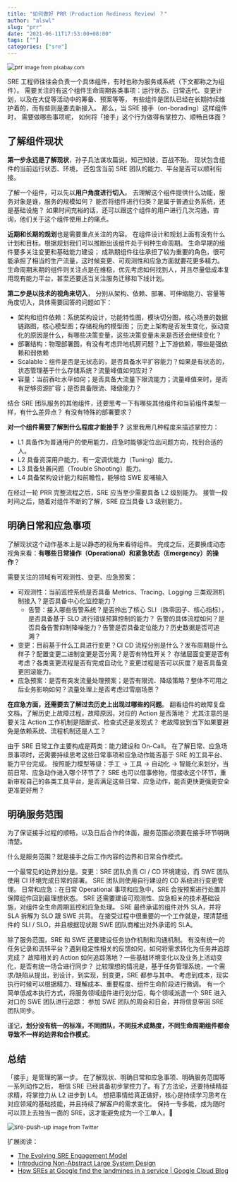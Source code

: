```yaml
---
title: "如何做好 PRR（Production Rediness Review）？"
author: "alswl"
slug: "prr"
date: "2021-06-11T17:53:00+08:00"
tags: [""]
categories: ["sre"]
---
```



![prr](https://4ocf5n.dijingchao.com/upload_dropbox/202106/prr.png)
<small>image from pixabay.com</small>

SRE 工程师往往会负责一个具体组件，有时也称为服务或系统（下文都称之为组件）。
需要关注的有这个组件生命周期各类事项：运行状态、日常迭代、变更计划，以及在大促等活动中的筹备、预案等等，
有些组件是团队已经在长期持续维护着的，而有些则是要去新接入。
那么，当 SRE 接手（on-borading）这样组件时， 需要做哪些事项呢，
如何将「接手」这个行为做得有掌控力、顺畅且体面？


## 了解组件现状

**第一步永远是了解现状**，孙子兵法谋攻篇说，知己知彼，百战不殆。
现状包含组件的当前运行状态、环境，
还包含当前 SRE 团队的能力、平台是否可以顺利衔接。

<!-- more -->

了解一个组件，可以先以**用户角度进行切入**。
去理解这个组件提供什么功能，服务对象是谁，服务的规模如何？
能否将组件进行归类？是属于普通业务系统，还是基础设施？
如果时间充裕的话，还可以跟这个组件的用户进行几次沟通，咨询，他们关于这个组件使用上的痛点。

**近期和长期的规划**也是需要重点关注的内容。
在组件设计和规划上面有没有什么计划和目标。根据规划我们可以推断出该组件处于何种生命周期。
生命早期的组件要多关注变更和基础能力建设；
成熟期组件往往承担了较为重要的角色，很可能承担了相当的生产流量，这时候变更、可观测性和应急方面就要花更多精力。
生命周期末期的组件则关注点是在维稳，优先考虑如何找到人，并且尽量低成本复用现有能力平台，甚至还要适当关注服务迁移和下线计划。


**第二步是以技术的视角来切入**，
分别从架构、依赖、部署、可伸缩能力、容量等角度切入，具体需要回答的问题如下：

- 架构和组件依赖：系统架构设计，功能特性图，模块切分图，核心场景的数据链路图，核心模型图；存储视角的模型图；
  历史上架构是否发生变化，驱动变化的原因是什么，有哪些决策变量，这些决策变量未来是否还会继续变化？
- 部署结构：物理部署图，有没有考虑异地机房问题？上下游依赖，哪些是强依赖和弱依赖
- Scalable：组件是否是无状态的，是否具备水平扩容能力？如果是有状态的，状态管理基于什么存储系统？流量峰值如何应对？
- 容量：当前吞吐水平如何；是否具备大流量下限流能力；流量峰值来时，是否有足够资源扩容；是否具备限流、降级能力？

结合 SRE 团队服务的其他组件，还要思考一下有哪些其他组件和当前组件类型一样，有什么差异点？
有没有特殊的部署要求？


**对一个组件需要了解到什么程度才能接手？** 这里我用几种程度来描述掌控力：

- L1 具备作为普通用户的使用能力，应急时能够定位出问题方向，找到合适的人。
- L2 具备资深用户能力，有一定调优能力（Tuning）能力。
- L3 具备处置问题（Trouble Shooting）能力。
- L4 具备架构设计能力和前瞻性，能够给 SWE 反哺输入

在经过一轮 PRR 完整流程之后，SRE 应当至少需要具备 L2 级别能力。
接管一段时间之后，随着对组件不断的了解，SRE 应当具备 L3 级别能力。


## 明确日常和应急事项

了解现状这个动作基本上是以静态的视角来看待组件。
完成之后，还要换成动态视角来看：**有哪些日常操作（Operational）和紧急状态（Emergency）的操作**？

需要关注的领域有可观测性、变更、应急预案：

- 可观测性：当前监控系统是否具备 Metrics、Tracing、Logging 三类观测机制接入？是否具备中心化监控能力？
  - 告警：接入哪些告警系统？是否拎出了核心 SLI（跌零因子、核心指标），是否具备基于 SLO 进行错误预算控制的能力？
    告警的具体流程如何？是否具备告警抑制降噪能力？告警是否具备定位能力？历史数据是否可追溯？
- 变更：目前基于什么工具进行变更？CI CD 流程分别是什么？发布周期是什么样子？配置变更二进制变更是否分离？是否有特性开关？
  存储层面变更是否有考虑？各类变更流程是否有完成自动化？变更过程是否可以灰度？是否具备变更回滚能力。
- 应急预案：是否有突发流量处理预案；是否有限流、降级策略？整体不可用之后业务影响如何？流量处理上是否考虑过雪崩场景？


**在应急方面，还需要去了解过去历史上出现过哪些的问题**。
翻看组件的故障复盘文档，了解历史上故障过程，故障原因，对应的 Action 是否落地？
尤其注意的是要关注 Action 工作机制是阻断式、检查式还是发现式？
老故障放到当下如果要避免是依赖系统、流程机制还是人工？


由于 SRE 日常工作主要构成是两类：能力建设和 On-Call。
在了解日常、应急场景事项时，还需要持续思考这些日常事项和应急动作能否基于 SRE 的工具平台、能力平台完成。
按照能力模型等级：手工 -> 工具 -> 自动化 -> 智能化来划分，当前日常、应急动作进入哪个环节了？
SRE 也可以借事修物，借接收这个环节，重新审视自己的各类工具平台，是否满足这些日常、应急动作，能否更快更强更安全更准更好用？


## 明确服务范围

为了保证接手过程的顺畅，以及日后合作的体面，服务范围必须要在接手环节明确清楚。

什么是服务范围？就是接手之后工作内容的边界和日常合作模式。

一个最常见的边界划分是。变更：SRE 团队负责 CI / CD 环境建设，而 SWE 团队使用 CI 环境完成日常的部署。
SRE 团队则使用自行建设的 CD 系统进行变更管理。
日常和应急：在日常 Operational 事项和应急中，SRE 会按预案进行处置并保障组件回到最理想状态。
SRE 还需要建设可观测性、应急相关的技术基础设施，对组件全生命周期监控和应急处理。
SRE 最终承诺的组件对外 SLA，并将 SLA 拆解为 SLO 跟 SWE 共背。
在接受过程中很重要的一个工作就是，理清楚组件的 SLI / SLO，并且根据现状跟 SWE 团队商榷出对外承诺的 SLA。

除了服务范围，SRE 和 SWE 还要建设任务协作机制和沟通机制。
有没有统一的任务记录和流转平台？遇到稳定性相关的反馈如何，如何将需求转化为任务并追踪完成？
故障相关的 Action 如何追踪落地？一些基础环境变化以及业务上活动变化，是否有统一场合进行同步？
比较理想的情况是，基于任务管理系统，一个需求/缺陷从提出，到设计，到实现，到变更，SRE 都参与其中。
考虑到成本，现实执行时候可以根据精力、理解成本、重要程度、组件生命阶段进行微调。
有一个简单低成本执行方式，将服务领域组件进行划分后，每个领域派遣一个 SRE 进入对口的 SWE 团队进行追踪：
参加 SWE 团队的周会和日会，并将信息带回 SRE 团队同步。

谨记，**划分没有统一的标准，不同团队，不同技术成熟度，不同生命周期组件都会导致不一样的边界和合作模式**。


## 总结

「接手」是管理的第一步。
在了解现状、明确日常和应急事项、明确服务范围等一系列动作之后，
相信 SRE 已经具备初步掌控力了。有了方法论，还要持续精益求精，将掌控力从 L2 进步到 L4。
想把事情给真正做好，核心是持续学习思考在对应领域的基础技能，并且持续了解客户的需求变化。
保持一专多能，成为随时可以顶上去独当一面的 SRE，这才能避免成为一个工单人。🐶

![sre-push-up](https://4ocf5n.dijingchao.com/upload_dropbox/202106/sre-push-up.jpg)
<small>image from Twitter</small>

扩展阅读：

- [The Evolving SRE Engagement Model](https://sre.google/sre-book/evolving-sre-engagement-model/)
- [Introducing Non-Abstract Large System Design](https://sre.google/workbook/non-abstract-design/)
- [How SREs at Google find the landmines in a service | Google Cloud Blog](https://cloud.google.com/blog/products/gcp/how-sres-find-the-landmines-in-a-service-cre-life-lessons)

